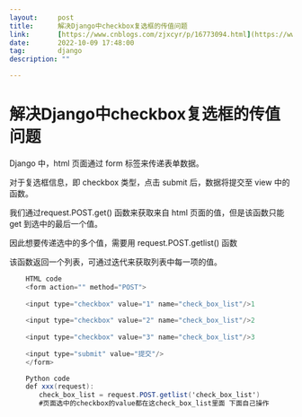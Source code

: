```yaml
---
layout:     post
title:      解决Django中checkbox复选框的传值问题
link:       [https://www.cnblogs.com/zjxcyr/p/16773094.html](https://www.cnblogs.com/zjxcyr/p/16773094.html)
date:       2022-10-09 17:48:00
tag:        django
description: ""

---
```


# 解决Django中checkbox复选框的传值问题

Django 中，html 页面通过 form 标签来传递表单数据。

对于复选框信息，即 checkbox 类型，点击 submit 后，数据将提交至 view 中的函数。

我们通过request.POST.get() 函数来获取来自 html 页面的值，但是该函数只能 get 到选中的最后一个值。

因此想要传递选中的多个值，需要用 request.POST.getlist() 函数

该函数返回一个列表，可通过迭代来获取列表中每一项的值。
```csharp 
    HTML code
    <form action="" method="POST">
    
    <input type="checkbox" value="1" name="check_box_list"/>1
    
    <input type="checkbox" value="2" name="check_box_list"/>2
    
    <input type="checkbox" value="3" name="check_box_list"/>3
    
    <input type="submit" value="提交"/>
    </form>
```
```csharp 
    Python code
    def xxx(request):
    　　check_box_list = request.POST.getlist('check_box_list')
    　　#页面选中的checkbox的value都在这check_box_list里面 下面自己操作
```
